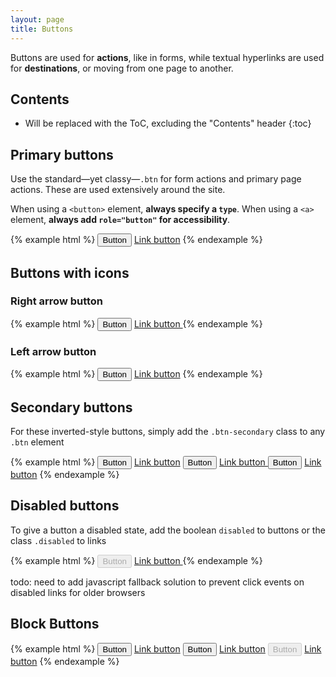 ```yaml
---
layout: page
title: Buttons
---
```


Buttons are used for **actions**, like in forms, while textual hyperlinks are used for **destinations**, or moving from one page to another.

## Contents

* Will be replaced with the ToC, excluding the "Contents" header
{:toc}

## Primary buttons

Use the standard—yet classy—`.btn` for form actions and primary page actions. These are used extensively around the site.

When using a `<button>` element, **always specify a `type`**. When using a `<a>` element, **always add `role="button"` for accessibility**.

{% example html %}
<button class="btn" type="button">Button</button>
<a class="btn" href="#" role="button">Link button</a>
{% endexample %}

## Buttons with icons

### Right arrow button

{% example html %}
<button class="btn" type="button">Button <span class="lnr lnr-arrow-right"></span></button>
<a class="btn" href="#" role="button">Link button <span class="lnr lnr-arrow-right"></span></a>
{% endexample %}

### Left arrow button

{% example html %}
<button class="btn" type="button"><span class="lnr lnr-arrow-left"></span> Button</button>
<a class="btn" href="#" role="button"><span class="lnr lnr-arrow-left"></span> Link button</a>
{% endexample %}

## Secondary buttons

For these inverted-style buttons, simply add the `.btn-secondary` class to any `.btn` element

{% example html %}
<button class="btn btn-secondary" type="button">Button</button>
<a class="btn btn-secondary" href="#" role="button">Link button</a>
<button class="btn btn-secondary" type="button">Button <span class="lnr lnr-arrow-right"></span></button>
<a class="btn btn-secondary" href="#" role="button">Link button <span class="lnr lnr-arrow-right"></span></a>
<button class="btn btn-secondary" type="button"><span class="lnr lnr-arrow-left"></span> Button</button>
<a class="btn btn-secondary" href="#" role="button"><span class="lnr lnr-arrow-left"></span> Link button</a>
{% endexample %}

## Disabled buttons

To give a button a disabled state, add the boolean `disabled` to buttons or the class `.disabled` to links

{% example html %}
<button class="btn" type="button" disabled>Button <span class="lnr lnr-arrow-right"></span></button>
<a class="btn disabled" href="#" role="button">Link button <span class="lnr lnr-arrow-right"></span></a>
{% endexample %}

todo: need to add javascript fallback solution to prevent click events on disabled links for older browsers

## Block Buttons

{% example html %}
<button class="btn btn-block" type="button">Button</button>
<a class="btn btn-block" href="#" role="button">Link button</a>
<button class="btn btn-block" type="button">Button <span class="lnr lnr-arrow-right"></span></button>
<a class="btn btn-block" href="#" role="button"><span class="lnr lnr-arrow-left"></span> Link button</a>
<button class="btn btn-block" type="button" disabled>Button</button>
<a class="btn btn-block disabled" href="#" role="button">Link button</a>
{% endexample %}

